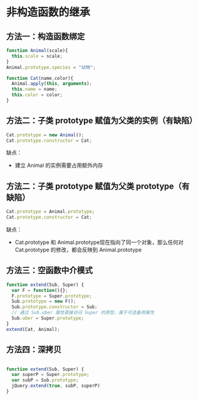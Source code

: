 # 非构造函数的继承
## 方法一：构造函数绑定
```javascript
function Animal(scale){
  this.scale = scale;
}
Animal.prototype.species = "动物";

function Cat(name,color){
  Animal.apply(this, arguments);
  this.name = name;
  this.color = color;
}
```

## 方法二：子类 prototype 赋值为父类的实例（有缺陷）
```javascript
Cat.prototype = new Animal();
Cat.prototype.constructor = Cat;
```
缺点：
* 建立 Animal 的实例需要占用额外内存

## 方法二：子类 prototype 赋值为父类 prototype（有缺陷）
```javascript
Cat.prototype = Animal.prototype;
Cat.prototype.constructor = Cat;
```
缺点：
* Cat.prototype 和 Animal.prototype现在指向了同一个对象，那么任何对 Cat.prototype 的修改，都会反映到 Animal.prototype

## 方法三：空函数中介模式
```javascript
function extend(Sub, Super) {
  var F = function(){};
  F.prototype = Super.prototype;
  Sub.prototype = new F();
  Sub.prototype.constructor = Sub;
  // 通过 Sub.uber 属性直接访问 Super 的原型，属于可选备用属性
  Sub.uber = Super.prototype;
}
extend(Cat, Animal);
```

## 方法四：深拷贝
```javascript

function extend(Sub, Super) {
  var superP = Super.prototype;
  var subP = Sub.prototype;
  jQuery.extend(true, subP, superP)
}
```



